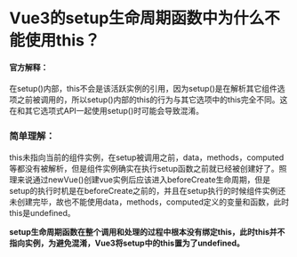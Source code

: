 # Vue3的setup生命周期函数中为什么不能使用this？


#### 官方解释：
在setup()内部，this不会是该活跃实例的引用，因为setup()是在解析其它组件选项之前被调用的，所以setup()内部的this的行为与其它选项中的this完全不同。这在和其它选项式API一起使用setup()时可能会导致混淆。

### 简单理解：
this未指向当前的组件实例，在setup被调用之前，data，methods，computed等都没有被解析，但是组件实例确实在执行setup函数之前就已经被创建好了。照理来说通过newVue()创建vue实例后应该进入beforeCreate生命周期，但是setup的执行时机是在beforeCreate之前的，并且在setup执行的时候组件实例还未创建完毕，故也不能使用data，methods，computed定义的变量和函数，此时this是undefined。

**setup生命周期函数在整个调用和处理的过程中根本没有绑定this，此时this并不指向实例，为避免混淆，Vue3将setup中的this置为了undefined。**

